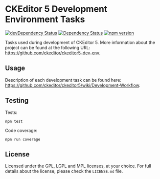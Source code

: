 CKEditor 5 Development Environment Tasks
========================================

[![devDependency Status](https://david-dm.org/ckeditor/ckeditor5-dev-env/dev-status.svg)](https://david-dm.org/ckeditor/ckeditor5-dev-env#info=devDependencies)
[![Dependency Status](https://david-dm.org/ckeditor/ckeditor5-dev-env/status.svg)](https://david-dm.org/ckeditor/ckeditor5-dev-env#info=dependencies)
[![npm version](https://badge.fury.io/js/ckeditor5-dev-env.svg)](https://badge.fury.io/js/ckeditor5-dev-env)

Tasks used during development of CKEditor 5. More information about the project can be found at the following URL: <https://github.com/ckeditor/ckeditor5-dev-env>.

## Usage

Description of each development task can be found here: <https://github.com/ckeditor/ckeditor5/wiki/Development-Workflow>.

## Testing

Tests:

```
npm test
```

Code coverage:

```
npm run coverage
```

## License

Licensed under the GPL, LGPL and MPL licenses, at your choice. For full details about the license, please check the `LICENSE.md` file.
